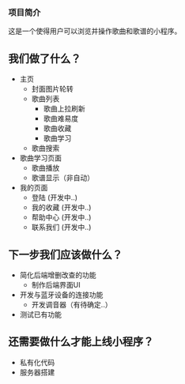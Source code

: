 ### 项目简介
这是一个使得用户可以浏览并操作歌曲和歌谱的小程序。

## 我们做了什么？
 - 主页
     + 封面图片轮转
     + 歌曲列表
         * 歌曲上拉刷新
         * 歌曲难易度
         * 歌曲收藏
         * 歌曲学习
     + 歌曲搜索 
 - 歌曲学习页面
     + 歌曲播放
     + 歌谱显示（非自动）
- 我的页面
    + 登陆 (开发中..)
    + 我的收藏 (开发中..)
    + 帮助中心 (开发中..)
    + 联系我们 (开发中..)

## 下一步我们应该做什么？
- 简化后端增删改查的功能
    + 制作后端界面UI
- 开发与蓝牙设备的连接功能
    + 开发调音器（有待确定..）
- 测试已有功能

## 还需要做什么才能上线小程序？
- 私有化代码
- 服务器搭建